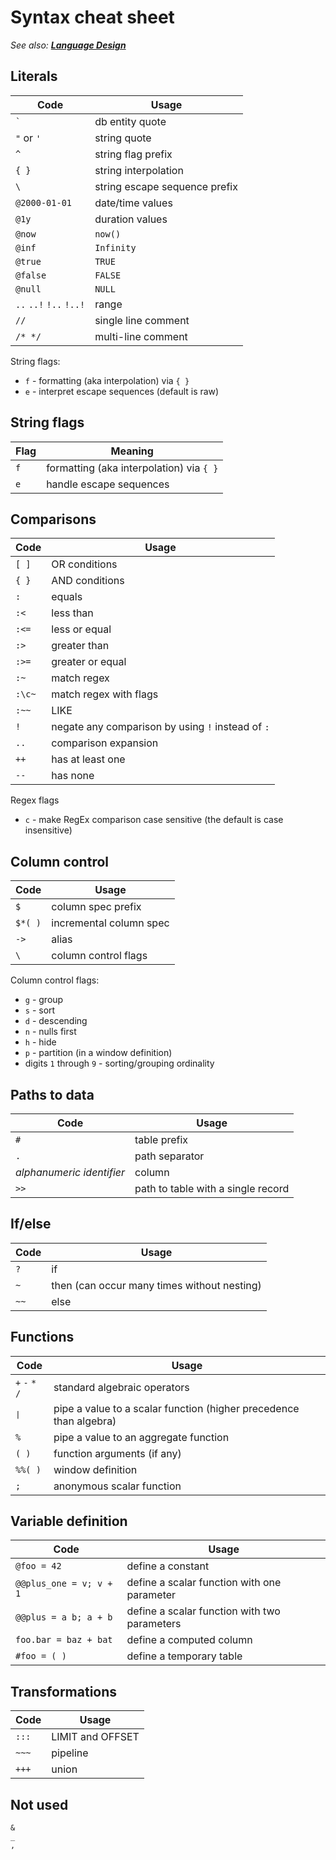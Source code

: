 # Syntax cheat sheet

_See also: **[Language Design](./design.md)**_

## Literals

| Code                    | Usage |
| --                      | -- |
| `` ` ``                 | db entity quote |
| `"` or `'`              | string quote |
| `^`                     | string flag prefix |
| `{ }`                   | string interpolation |
| `\`                     | string escape sequence prefix |
| `@2000-01-01`           | date/time values |
| `@1y`                   | duration values |
| `@now`                  | `now()` |
| `@inf`                  | `Infinity` |
| `@true`                 | `TRUE` |
| `@false`                | `FALSE` |
| `@null`                 | `NULL` |
| `..` `..!` `!..` `!..!` | range |
| `//`                    | single line comment |
| `/* */`                 | multi-line comment |

String flags:

- `f` - formatting (aka interpolation) via `{ }`
- `e` - interpret escape sequences (default is raw)

## String flags

| Flag | Meaning |
| -- | -- |
| `f` | formatting (aka interpolation) via `{ }` |
| `e` | handle escape sequences |

## Comparisons

| Code   | Usage |
| --     | -- |
| `[ ]`  | OR conditions |
| `{ }`  | AND conditions |
| `:`    | equals |
| `:<`   | less than |
| `:<=`  | less or equal |
| `:>`   | greater than |
| `:>=`  | greater or equal |
| `:~`   | match regex |
| `:\c~` | match regex with flags |
| `:~~`  | LIKE |
| `!`    | negate any comparison by using `!` instead of `:` |
| `..`   | comparison expansion |
| `++`   | has at least one |
| `--`   | has none |

Regex flags

- `c` - make RegEx comparison case sensitive (the default is case insensitive)

## Column control

| Code      | Usage |
| --        | -- |
| `$`       | column spec prefix |
| `$*( )`   | incremental column spec |
| `->`      | alias |
| `\`       | column control flags |

Column control flags:

- `g` - group
- `s` - sort
- `d` - descending
- `n` - nulls first
- `h` - hide
- `p` - partition (in a window definition)
- digits `1` through `9` - sorting/grouping ordinality

## Paths to data

| Code                      | Usage |
| --                        | -- |
| `#`                       | table prefix |
| `.`                       | path separator |
| _alphanumeric identifier_ | column |
| `>>`                      | path to table with a single record |

## If/else

| Code | Usage |
| --   | -- |
| `?`  | if |
| `~`  | then (can occur many times without nesting) |
| `~~` | else |

## Functions

| Code                    | Usage |
| --                      | -- |
| `+` `-` `*` `/`         | standard algebraic operators |
| <tt>&VerticalLine;</tt> | pipe a value to a scalar function (higher precedence than algebra) |
| `%`                     | pipe a value to an aggregate function |
| `( )`                   | function arguments (if any) |
| `%%( )`                 | window definition |
| `;`                     | anonymous scalar function |

## Variable definition

| Code                    | Usage |
| --                      | -- |
| `@foo = 42`             | define a constant |
| `@@plus_one = v; v + 1` | define a scalar function with one parameter |
| `@@plus = a b; a + b`   | define a scalar function with two parameters |
| `foo.bar = baz + bat`   | define a computed column |
| `#foo = ( )`            | define a temporary table |

## Transformations

| Code  | Usage |
| --    | -- |
| `:::` | LIMIT and OFFSET |
| `~~~` | pipeline |
| `+++` | union |

## Not used

```
&
_
,
```